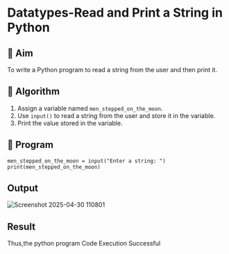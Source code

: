 # Datatypes-Read and Print a String in Python

## 🎯 Aim
To write a Python program to read a string from the user and then print it.

## 🧠 Algorithm
1. Assign a variable named `men_stepped_on_the_moon`.
2. Use `input()` to read a string from the user and store it in the variable.
3. Print the value stored in the variable.

## 🧾 Program
```
men_stepped_on_the_moon = input("Enter a string: ")
print(men_stepped_on_the_moon)
```
## Output
![Screenshot 2025-04-30 110801](https://github.com/user-attachments/assets/383cf740-3b4f-45b0-9861-83ee708fb2e0)

## Result
Thus,the python program Code Execution Successful
